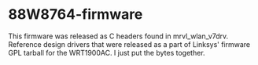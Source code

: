 88W8764-firmware
================
This firmware was released as C headers found in mrvl_wlan_v7drv.  Reference design drivers that were released as a part of Linksys' firmware GPL tarball for the WRT1900AC.  I just put the bytes together.
